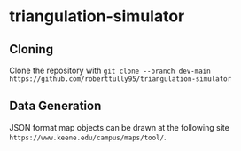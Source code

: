 # triangulation-simulator
## Cloning

Clone the repository with `git clone --branch dev-main https://github.com/roberttully95/triangulation-simulator`

## Data Generation
JSON format map objects can be drawn at the following site `https://www.keene.edu/campus/maps/tool/`.
